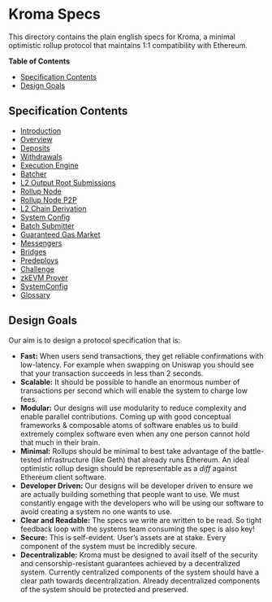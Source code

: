 <!-- DOCTOC SKIP -->
# Kroma Specs

This directory contains the plain english specs for Kroma, a minimal optimistic rollup protocol
that maintains 1:1 compatibility with Ethereum.

<!-- START doctoc generated TOC please keep comment here to allow auto update -->
<!-- DON'T EDIT THIS SECTION, INSTEAD RE-RUN doctoc TO UPDATE -->
**Table of Contents**

- [Specification Contents](#specification-contents)
- [Design Goals](#design-goals)

<!-- END doctoc generated TOC please keep comment here to allow auto update -->

## Specification Contents

- [Introduction](./introduction.md)
- [Overview](./protocol/overview.md)
- [Deposits](./protocol/deposits.md)
- [Withdrawals](./protocol/withdrawals.md)
- [Execution Engine](./protocol/exec-engine.md)
- [Batcher](./protocol/batcher.md)
- [L2 Output Root Submissions](./protocol/validator.md)
- [Rollup Node](./protocol/rollup-node.md)
- [Rollup Node P2P](./protocol/rollup-node-p2p.md)
- [L2 Chain Derivation](./protocol/derivation.md)
- [System Config](./protocol/system-config.md)
- [Batch Submitter](./protocol/batcher.md)
- [Guaranteed Gas Market](./protocol/guaranteed-gas-market.md)
- [Messengers](./protocol/messengers.md)
- [Bridges](./protocol/bridges.md)
- [Predeploys](./protocol/predeploys.md)
- [Challenge](./fault-proof/challenge.md)
- [zkEVM Prover](./fault-proof/zkevm-prover.md)
- [SystemConfig](./protocol/system-config.md)
- [Glossary](./glossary.md)

## Design Goals

Our aim is to design a protocol specification that is:

- **Fast:** When users send transactions, they get reliable confirmations with low-latency.
  For example when swapping on Uniswap you should see that your transaction succeeds in less than 2
  seconds.
- **Scalable:** It should be possible to handle an enormous number of transactions
  per second which will enable the system to charge low fees.
- **Modular:** Our designs will use modularity to reduce complexity and enable parallel
  contributions. Coming up with good conceptual frameworks & composable atoms of software enables us
  to build extremely complex software even when any one person cannot hold that much in their brain.
- **Minimal:** Rollups should be minimal to best take advantage of the battle-tested infrastructure
  (like Geth) that already runs Ethereum. An ideal optimistic rollup design should be representable
  as a *diff* against Ethereum client software.
- **Developer Driven:** Our designs will be developer driven to ensure we are actually building
  something that people want to use. We must constantly engage with the developers who will be using
  our software to avoid creating a system no one wants to use.
- **Clear and Readable:** The specs we write are written to be read. So tight feedback loop with the
  systems team consuming the spec is also key!
- **Secure:** This is self-evident.
  User’s assets are at stake. Every component of the system must be incredibly secure.
- **Decentralizable:** Kroma must be designed to avail itself of the security and
  censorship-resistant guarantees achieved by a decentralized system.
  Currently centralized components of the system should have a clear path towards decentralization.
  Already decentralized components of the system should be protected and preserved.
